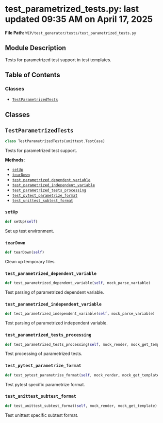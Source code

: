 # test_parametrized_tests.py: last updated 09:35 AM on April 17, 2025

**File Path:** `WIP/test_generator/tests/test_parametrized_tests.py`

## Module Description

Tests for parametrized test support in test templates.

## Table of Contents

### Classes

- [`TestParametrizedTests`](#testparametrizedtests)

## Classes

## `TestParametrizedTests`

```python
class TestParametrizedTests(unittest.TestCase)
```

Tests for parametrized test support.

**Methods:**

- [`setUp`](#setup)
- [`tearDown`](#teardown)
- [`test_parametrized_dependent_variable`](#test_parametrized_dependent_variable)
- [`test_parametrized_independent_variable`](#test_parametrized_independent_variable)
- [`test_parametrized_tests_processing`](#test_parametrized_tests_processing)
- [`test_pytest_parametrize_format`](#test_pytest_parametrize_format)
- [`test_unittest_subtest_format`](#test_unittest_subtest_format)

### `setUp`

```python
def setUp(self)
```

Set up test environment.

### `tearDown`

```python
def tearDown(self)
```

Clean up temporary files.

### `test_parametrized_dependent_variable`

```python
def test_parametrized_dependent_variable(self, mock_parse_variable)
```

Test parsing of parametrized dependent variable.

### `test_parametrized_independent_variable`

```python
def test_parametrized_independent_variable(self, mock_parse_variable)
```

Test parsing of parametrized independent variable.

### `test_parametrized_tests_processing`

```python
def test_parametrized_tests_processing(self, mock_render, mock_get_template)
```

Test processing of parametrized tests.

### `test_pytest_parametrize_format`

```python
def test_pytest_parametrize_format(self, mock_render, mock_get_template)
```

Test pytest specific parametrize format.

### `test_unittest_subtest_format`

```python
def test_unittest_subtest_format(self, mock_render, mock_get_template)
```

Test unittest specific subtest format.
